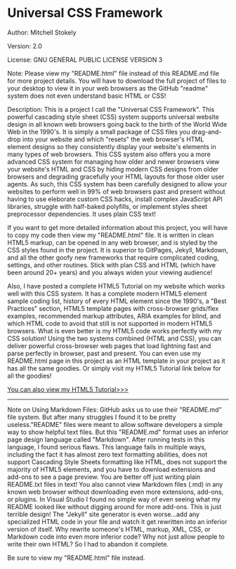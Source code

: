 Universal CSS Framework
===============================

Author: Mitchell Stokely

Version: 2.0

License: GNU GENERAL PUBLIC LICENSE VERSION 3

Note: Please view my "README.html" file instead of this README.md file for more project details. You will have to download the full project of files to your desktop to view it in your web browsers as the GitHub "readme" system does not even understand basic HTML or CSS!

Description: This is a project I call the "Universal CSS Framework". This powerful cascading style sheet (CSS) system supports universal website design in all known web browsers going back to the birth of the World Wide Web in the 1990's. It is simply a small package of CSS files you drag-and-drop into your website and which "resets" the web browser's HTML element designs so they consistently display your website's elements in many types of web browsers. This CSS system also offers you a more advanced CSS system for managing how older and newer browsers view your website's HTML and CSS by hiding modern CSS designs from older browsers and degrading gracefully your HTML layouts for those older user agents. As such, this CSS system has been carefully designed to allow your websites to perform well in 99% of web browsers past and present without having to use eleborate custom CSS hacks, install complex JavaScript API libraries, struggle with half-baked polyfills, or implement styles sheet preprocessor dependencies. It uses plain CSS text!

If you want to get more detailed information about this project, you will have to copy my code then view my "README.html" file. It is written in clean HTML5 markup, can be opened in any web browser, and is styled by the CSS styles found in the project. It is superior to GitPages, Jekyll, Markdown, and all the other goofy new frameworks that require complicated coding, settings, and other routines. Stick with plan CSS and HTML (which have been around 20+ years) and you always widen your viewing audience!

Also, I have posted a complete HTML5 Tutorial on my website which works well with this CSS system. It has a complete modern HTML5 element sample coding list, history of every HTML element since the 1990's, a "Best Practices" section, HTML5 template pages with cross-browser grids/flex examples, recommended markup attributes, ARIA examples for blind, and which HTML code to avoid that still is not supported in modern HTML5 browsers. What is even better is my HTML5 code works perfectly with my CSS solution! Using the two systems combined (HTML and CSS), you can deliver powerful cross-browser web pages that load lightning fast and parse perfectly in browser, past and present. You can even use my README.html page in this project as an HTML template in your project as it has all the same goodies. Or simply visit my HTML5 Tutorial link below for all the goodies!

[You can also view my HTML5 Tutorial>>>](https://mitchellstokely.com/HTML5Tutorial/)

---


Note on Using Markdown Files: GitHub asks us to use their "README.md" file system. But after many struggles I found it to be pretty useless."README" files were meant to allow software developers a simple way to show helpful text files. But this "README.md" format uses an inferior page design language called "Markdown". After running tests in this language, I found serious flaws. This language fails in multiple ways, including the fact it has almost zero text formatting abilities, does not support Cascading Style Sheets formatting like HTML, does not support the majority of HTML5 elements, and you have to download extensions and add-ons to see a page preview. You are better off just writing plain README.txt files in text! You also cannot view Markdown files (.md) in any known web browser without downloading even more extensions, add-ons, or plugins. In Visual Studio I found no simple way of even seeing what my README looked like without digging around for more add-ons. This is just terrible design! The "Jekyll" site generator is even worse...add any specialized HTML code in your file and watch it get rewritten into an inferior version of itself. Why rewrite someone's HTML, markup, XML, CSS, or Markdown code into even more inferior code? Why not just allow people to write their own HTML? So I had to abandon it complete. 

Be sure to view my "README.html" file instead.
